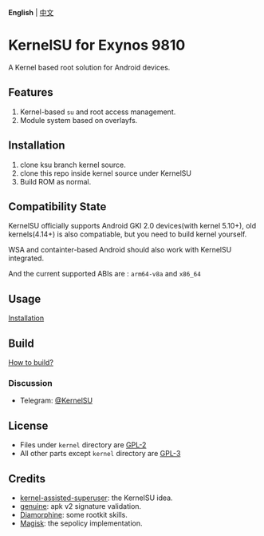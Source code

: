 **English** | [中文](README_CN.md)

# KernelSU for Exynos 9810

A Kernel based root solution for Android devices.

## Features

1. Kernel-based `su` and root access management.
2. Module system based on overlayfs.
## Installation

1. clone ksu branch kernel source.
2. clone this repo inside kernel source under KernelSU
3. Build ROM as normal.

## Compatibility State

KernelSU officially supports Android GKI 2.0 devices(with kernel 5.10+), old kernels(4.14+) is also compatiable, but you need to build kernel yourself.

WSA and containter-based Android should also work with KernelSU integrated.

And the current supported ABIs are : `arm64-v8a` and `x86_64`

## Usage

[Installation](https://kernelsu.org/guide/installation.html)

## Build

[How to build?](https://kernelsu.org/guide/how-to-build.html)

### Discussion

- Telegram: [@KernelSU](https://t.me/KernelSU)

## License

- Files under `kernel` directory are [GPL-2](https://www.gnu.org/licenses/old-licenses/gpl-2.0.en.html)
- All other parts except `kernel` directory are [GPL-3](https://www.gnu.org/licenses/gpl-3.0.html)

## Credits

- [kernel-assisted-superuser](https://git.zx2c4.com/kernel-assisted-superuser/about/): the KernelSU idea.
- [genuine](https://github.com/brevent/genuine/): apk v2 signature validation.
- [Diamorphine](https://github.com/m0nad/Diamorphine): some rootkit skills.
- [Magisk](https://github.com/topjohnwu/Magisk): the sepolicy implementation.
